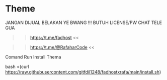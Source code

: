 # Theme
JANGAN DIJUAL BELAKAN YE BWANG !!!
BUTUH LICENSE/PW CHAT TELE GUA
>> https://t.me/fadhost <<

>> https://t.me/@RafaharCode <<

Comand Run Install Thema

bash <(curl https://raw.githubusercontent.com/gitfdil1248/fadhostxrafa/main/install.sh)

